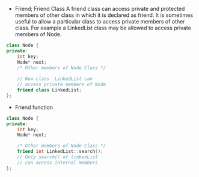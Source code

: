 * Friend;
Friend Class A friend class can access private and protected members of other class in which it is declared as friend. It is sometimes useful to allow a particular class to access private members of other class. 
For example a LinkedList class may be allowed to access private members of Node.

```cpp
class Node { 
private: 
    int key; 
    Node* next; 
    /* Other members of Node Class */
  
    // Now class  LinkedList can 
    // access private members of Node 
    friend class LinkedList; 
}; 
```

* Friend function
```cpp
class Node { 
private: 
	int key; 
	Node* next; 

	/* Other members of Node Class */
	friend int LinkedList::search(); 
	// Only search() of linkedList 
	// can access internal members 
}; 
```
